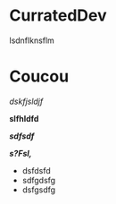 # CurratedDev

lsdnflknsflm

# Coucou

*dskfjsldjf*

**slfhldfd**

***sdfsdf***


___s?Fsl,___

- dsfdsfd
- sdfgdsfg
- dsfgsdfg